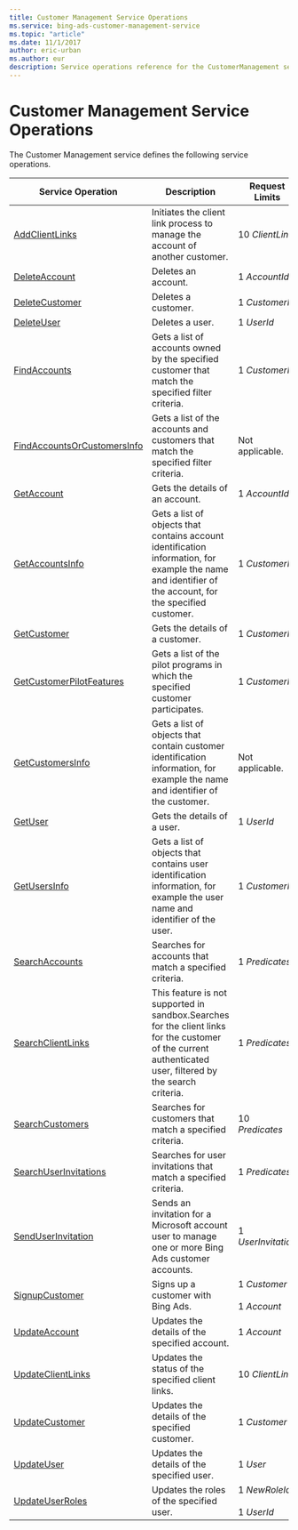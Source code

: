 ```yaml
---
title: Customer Management Service Operations
ms.service: bing-ads-customer-management-service
ms.topic: "article"
ms.date: 11/1/2017
author: eric-urban
ms.author: eur
description: Service operations reference for the CustomerManagement service.
---
```

# Customer Management Service Operations
The Customer Management service defines the following service operations.

|Service Operation|Description|Request Limits|
|---|---|---|
|[AddClientLinks](addclientlinks.md)|Initiates the client link process to manage the account of another customer.|10 *ClientLink*|
|[DeleteAccount](deleteaccount.md)|Deletes an account.|1 *AccountId*|
|[DeleteCustomer](deletecustomer.md)|Deletes a customer.|1 *CustomerId*|
|[DeleteUser](deleteuser.md)|Deletes a user.|1 *UserId*|
|[FindAccounts](findaccounts.md)|Gets a list of accounts owned by the specified customer that match the specified filter criteria.|1 *CustomerId*|
|[FindAccountsOrCustomersInfo](findaccountsorcustomersinfo.md)|Gets a list of the accounts and customers that match the specified filter criteria.|Not applicable.|
|[GetAccount](getaccount.md)|Gets the details of an account.|1 *AccountId*|
|[GetAccountsInfo](getaccountsinfo.md)|Gets a list of objects that contains account identification information, for example the name and identifier of the account, for the specified customer.|1 *CustomerId*|
|[GetCustomer](getcustomer.md)|Gets the details of a customer.|1 *CustomerId*|
|[GetCustomerPilotFeatures](getcustomerpilotfeatures.md)|Gets a list of the pilot programs in which the specified customer participates.|1 *CustomerId*|
|[GetCustomersInfo](getcustomersinfo.md)|Gets a list of objects that contain customer identification information, for example the name and identifier of the customer.|Not applicable.|
|[GetUser](getuser.md)|Gets the details of a user.|1 *UserId*|
|[GetUsersInfo](getusersinfo.md)|Gets a list of objects that contains user identification information, for example the user name and identifier of the user.|1 *CustomerId*|
|[SearchAccounts](searchaccounts.md)|Searches for accounts that match a specified criteria.|1 *Predicates*|
|[SearchClientLinks](searchclientlinks.md)|This feature is not supported in sandbox.Searches for the client links for the customer of the current authenticated user, filtered by the search criteria.|1 *Predicates*|
|[SearchCustomers](searchcustomers.md)|Searches for customers that match a specified criteria.|10 *Predicates*|
|[SearchUserInvitations](searchuserinvitations.md)|Searches for user invitations that match a specified criteria.|1 *Predicates*|
|[SendUserInvitation](senduserinvitation.md)|Sends an invitation for  a Microsoft account user to manage one or more Bing Ads customer accounts.|1 *UserInvitation*|
|[SignupCustomer](signupcustomer.md)|Signs up a customer with Bing Ads.|1 *Customer*<br /><br />1 *Account*|
|[UpdateAccount](updateaccount.md)|Updates the details of the specified account.|1 *Account*|
|[UpdateClientLinks](updateclientlinks.md)|Updates the status of the specified client links.|10 *ClientLink*|
|[UpdateCustomer](updatecustomer.md)|Updates the details of the specified customer.|1 *Customer*|
|[UpdateUser](updateuser.md)|Updates the details of the specified user.|1 *User*|
|[UpdateUserRoles](updateuserroles.md)|Updates the roles of the specified user.|1 *NewRoleId*<br /><br />1 *UserId*|

